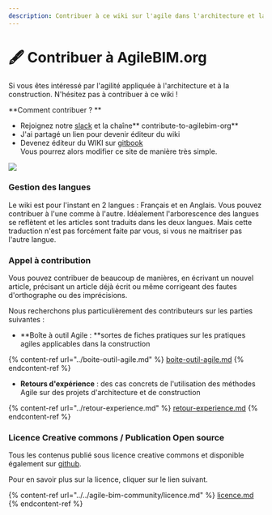 ```yaml
---
description: Contribuer à ce wiki sur l'agile dans l'architecture et la construction
---
```


# 🖋️ Contribuer à AgileBIM.org

Si vous êtes intéressé par l'agilité appliquée à l'architecture et à la construction. N'hésitez pas à contribuer à ce wiki !&#x20;

**Comment  contribuer ? **

* &#x20;Rejoignez notre [slack](https://communityinviter.com/apps/agile-bim/agile-bim) et la chaîne** contribute-to-agilebim-org**
* J'ai partagé un lien pour devenir éditeur du wiki
* Devenez éditeur du WIKI sur [gitbook](https://app.gitbook.com/invite/agilebim?invite=-LfYge\_EcAUks2zJxscv)\
  Vous pourrez alors modifier ce site de manière très simple.&#x20;

![](../../.gitbook/assets/screen-shot-2019-12-20-at-18.52.47.png)

### Gestion des langues

Le wiki est pour l'instant en 2 langues : Français et en Anglais. Vous pouvez contribuer à l'une comme à l'autre. Idéalement l'arborescence des langues se reflètent et les articles sont traduits dans les deux langues. Mais cette traduction n'est pas forcément faite par vous, si vous ne maitriser pas l'autre langue.

### Appel à contribution

Vous pouvez contribuer de beaucoup de manières, en écrivant un nouvel article, précisant un article déjà écrit ou même corrigeant des fautes d'orthographe ou des imprécisions.&#x20;

Nous recherchons plus particulièrement des contributeurs sur les parties suivantes :&#x20;

* **Boîte à outil Agile : **sortes de  fiches pratiques sur les pratiques agiles applicables dans la construction

{% content-ref url="../boite-outil-agile.md" %}
[boite-outil-agile.md](../boite-outil-agile.md)
{% endcontent-ref %}

* **Retours d'expérience** : des cas concrets de l'utilisation des méthodes Agile sur des projets d'architecture et de construction

{% content-ref url="../retour-experience.md" %}
[retour-experience.md](../retour-experience.md)
{% endcontent-ref %}

### Licence Creative commons / Publication Open source

Tous les contenus publié sous licence creative commons et disponible également sur [github](https://github.com/sinsunsan/agile-bim-aec).

Pour en savoir plus sur la licence, cliquer sur le lien suivant.

{% content-ref url="../../agile-bim-community/licence.md" %}
[licence.md](../../agile-bim-community/licence.md)
{% endcontent-ref %}

